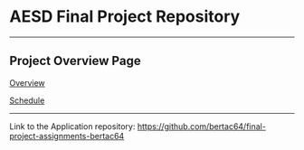 # AESD Final Project Repository
---
## Project Overview Page
[Overview](https://github.com/cu-ecen-aeld/final-project-bertac64/wiki/Final-Project-bertac64-Overview)

[Schedule](https://github.com/cu-ecen-aeld/final-project-bertac64/wiki/Final-Project-Assignment-Schedule)

---
Link to the Application repository: https://github.com/bertac64/final-project-assignments-bertac64

